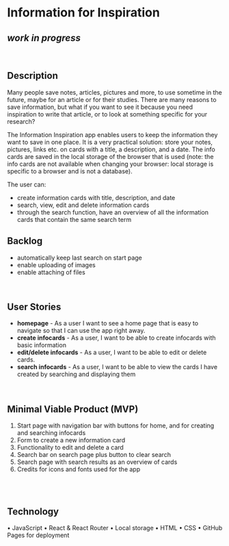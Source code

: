 # Information for Inspiration
## *work in progress*


<br>


## Description

Many people save notes, articles, pictures and more, to use sometime in the future, maybe for an article or for their studies. There are many reasons to save information, but what if you want to see it because you need inspiration to write that article, or to look at something specific for your research? 

The Information Inspiration app enables users to keep the information they want to save in one place. It is a very practical solution: store your notes, pictures, links etc. on cards with a title, a description, and a date. The info cards are saved in the local storage of the browser that is used (note: the info cards are not available when changing your browser: local storage is specific to a browser and is not a database).

The user can:
-  create information cards with title, description, and date
-  search, view, edit and delete information cards
-  through the search function, have an overview of all the information cards that contain the same search term

## Backlog
-  automatically keep last search on start page
-  enable uploading of images
-  enable attaching of files

<br>

## User Stories

- **homepage** - As a user I want to see a home page that is easy to navigate so that I can use the app right away.
- **create infocards** - As a user, I want to be able to create infocards with basic information
- **edit/delete infocards** - As a user, I want to be able to edit or delete cards.
- **search infocards** - As a user, I want to be able to view the cards I have created by searching and displaying them

<br>

## Minimal Viable Product (MVP)

1. Start page with navigation bar with buttons for home, and for creating and searching infocards
2. Form to create a new information card
3. Functionality to edit and delete a card
4. Search bar on search page plus button to clear search
5. Search page with search results as an overview of cards
6. Credits for icons and fonts used for the app

<br>


<br>

## Technology
•	JavaScript
•	React & React Router
•	Local storage
•	HTML
•	CSS
•	GitHub Pages for deployment
